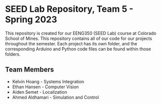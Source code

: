 # SEED Lab Repository, Team 5 - Spring 2023

This repository is created for our EENG350 (SEED Lab) course at Colorado School of Mines. This repository contains all of our code for our projects throughout the semester. Each project has its own folder, and the corresponding Arduino and Python code files can be found within those folders.

## Team Members
* Kelvin Hoang - Systems Integration
* Ethan Hansen - Computer Vision
* Aiden Semet - Localization
* Ahmed Aldhamari - Simulation and Control
